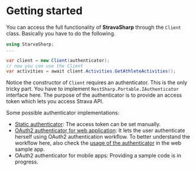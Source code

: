 # Getting started

You can access the full functionality of **StravaSharp** through the ```Client``` class. Basically you have to do the following.

```csharp
using StarvaSharp;
...

var client = new Client(authenticator);
// now you can use the Client
var activities = await client.Activities.GetAthleteActivities();
```

Notice the constructor of ```Client``` requires an authenticator. This is the only tricky part.
You have to implement ```RestSharp.Portable.IAuthenticator``` interface here. The purpose of the authenticator is to provide an access token which lets you access Strava API.

Some possible authenticator implementations:
* [Static authenticator](https://github.com/gabornemeth/StravaSharp/blob/master/src/StravaSharp.Tests/TestAuthenticator.cs): The access token can be set manually.
* [OAuth2 authenticator for web application](https://github.com/gabornemeth/StravaSharp/blob/master/src/Sample.Web/Authentication/Authenticator.cs): It lets the user authenticate herself using OAuth2 authentication workflow. To better understand the workflow here, also check the [usage of the authenticator](https://github.com/gabornemeth/StravaSharp/blob/master/src/Sample.Web/Controllers/HomeController.cs) in the web sample app.
* OAuth2 authenticator for mobile apps: Providing a sample code is in progress.
